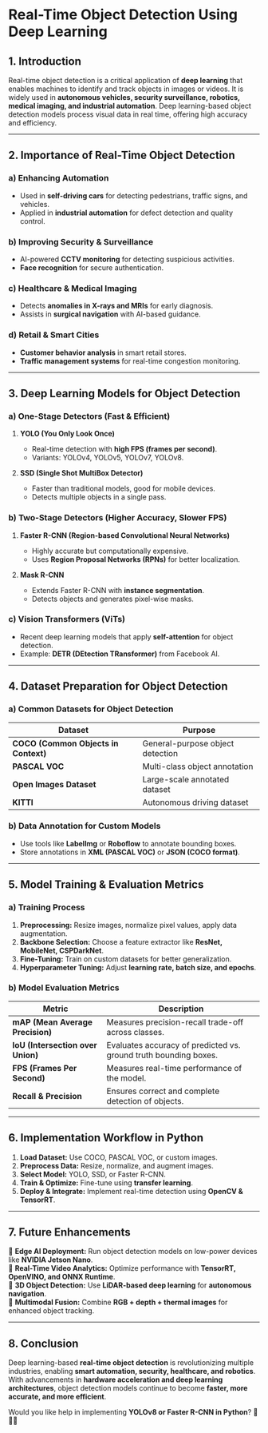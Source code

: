 # **Real-Time Object Detection Using Deep Learning**  

## **1. Introduction**  
Real-time object detection is a critical application of **deep learning** that enables machines to identify and track objects in images or videos. It is widely used in **autonomous vehicles, security surveillance, robotics, medical imaging, and industrial automation**. Deep learning-based object detection models process visual data in real time, offering high accuracy and efficiency.  

---

## **2. Importance of Real-Time Object Detection**  
### **a) Enhancing Automation**  
- Used in **self-driving cars** for detecting pedestrians, traffic signs, and vehicles.  
- Applied in **industrial automation** for defect detection and quality control.  

### **b) Improving Security & Surveillance**  
- AI-powered **CCTV monitoring** for detecting suspicious activities.  
- **Face recognition** for secure authentication.  

### **c) Healthcare & Medical Imaging**  
- Detects **anomalies in X-rays and MRIs** for early diagnosis.  
- Assists in **surgical navigation** with AI-based guidance.  

### **d) Retail & Smart Cities**  
- **Customer behavior analysis** in smart retail stores.  
- **Traffic management systems** for real-time congestion monitoring.  

---

## **3. Deep Learning Models for Object Detection**  
### **a) One-Stage Detectors (Fast & Efficient)**  
1. **YOLO (You Only Look Once)**
   - Real-time detection with **high FPS (frames per second)**.  
   - Variants: YOLOv4, YOLOv5, YOLOv7, YOLOv8.  

2. **SSD (Single Shot MultiBox Detector)**
   - Faster than traditional models, good for mobile devices.  
   - Detects multiple objects in a single pass.  

### **b) Two-Stage Detectors (Higher Accuracy, Slower FPS)**  
1. **Faster R-CNN (Region-based Convolutional Neural Networks)**
   - Highly accurate but computationally expensive.  
   - Uses **Region Proposal Networks (RPNs)** for better localization.  

2. **Mask R-CNN**
   - Extends Faster R-CNN with **instance segmentation**.  
   - Detects objects and generates pixel-wise masks.  

### **c) Vision Transformers (ViTs)**
   - Recent deep learning models that apply **self-attention** for object detection.  
   - Example: **DETR (DEtection TRansformer)** from Facebook AI.  

---

## **4. Dataset Preparation for Object Detection**  
### **a) Common Datasets for Object Detection**  
| **Dataset** | **Purpose** |
|------------|------------|
| **COCO (Common Objects in Context)** | General-purpose object detection |
| **PASCAL VOC** | Multi-class object annotation |
| **Open Images Dataset** | Large-scale annotated dataset |
| **KITTI** | Autonomous driving dataset |

### **b) Data Annotation for Custom Models**  
- Use tools like **LabelImg** or **Roboflow** to annotate bounding boxes.  
- Store annotations in **XML (PASCAL VOC)** or **JSON (COCO format)**.  

---

## **5. Model Training & Evaluation Metrics**  
### **a) Training Process**  
1. **Preprocessing:** Resize images, normalize pixel values, apply data augmentation.  
2. **Backbone Selection:** Choose a feature extractor like **ResNet, MobileNet, CSPDarkNet**.  
3. **Fine-Tuning:** Train on custom datasets for better generalization.  
4. **Hyperparameter Tuning:** Adjust **learning rate, batch size, and epochs**.  

### **b) Model Evaluation Metrics**  
| **Metric** | **Description** |
|------------|----------------|
| **mAP (Mean Average Precision)** | Measures precision-recall trade-off across classes. |
| **IoU (Intersection over Union)** | Evaluates accuracy of predicted vs. ground truth bounding boxes. |
| **FPS (Frames Per Second)** | Measures real-time performance of the model. |
| **Recall & Precision** | Ensures correct and complete detection of objects. |

---

## **6. Implementation Workflow in Python**  
1. **Load Dataset:** Use COCO, PASCAL VOC, or custom images.  
2. **Preprocess Data:** Resize, normalize, and augment images.  
3. **Select Model:** YOLO, SSD, or Faster R-CNN.  
4. **Train & Optimize:** Fine-tune using **transfer learning**.  
5. **Deploy & Integrate:** Implement real-time detection using **OpenCV & TensorRT**.  

---

## **7. Future Enhancements**  
🔹 **Edge AI Deployment:** Run object detection models on low-power devices like **NVIDIA Jetson Nano**.  
🔹 **Real-Time Video Analytics:** Optimize performance with **TensorRT, OpenVINO, and ONNX Runtime**.  
🔹 **3D Object Detection:** Use **LiDAR-based deep learning** for **autonomous navigation**.  
🔹 **Multimodal Fusion:** Combine **RGB + depth + thermal images** for enhanced object tracking.  

---

## **8. Conclusion**  
Deep learning-based **real-time object detection** is revolutionizing multiple industries, enabling **smart automation, security, healthcare, and robotics**. With advancements in **hardware acceleration and deep learning architectures**, object detection models continue to become **faster, more accurate, and more efficient**.  

Would you like help in implementing **YOLOv8 or Faster R-CNN in Python**? 🚀📸🎯
